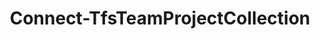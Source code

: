 ﻿---
title: Connect-TfsTeamProjectCollection
breadcrumbs: [ "Connection" ]
parent: "Connection"
description: "Connects to a TFS team project collection or Azure DevOps organization."
remarks: "The Connect-TfsTeamProjectCollection cmdlet connects to a TFS Team Project Collection or Azure DevOps organization. That connection can be later reused by other TfsCmdlets commands until it's closed by a call to Disconnect-TfsTeamProjectCollection."
parameterSets: 
  "_All_": [ AccessToken, Cached, Collection, Credential, Interactive, Passthru, Password, Server, UserName ] 
  "Cached credentials":  
    Collection: 
      type: "object"  
      position: "0"  
      required: true  
    Cached: 
      type: "SwitchParameter"  
      required: true  
    Passthru: 
      type: "SwitchParameter"  
    Server: 
      type: "object"  
  "User name and password":  
    Collection: 
      type: "object"  
      position: "0"  
      required: true  
    UserName: 
      type: "string"  
      position: "1"  
      required: true  
    Password: 
      type: "SecureString"  
      position: "2"  
    Passthru: 
      type: "SwitchParameter"  
    Server: 
      type: "object"  
  "Credential object":  
    Collection: 
      type: "object"  
      position: "0"  
      required: true  
    Credential: 
      type: "object"  
      required: true  
    Passthru: 
      type: "SwitchParameter"  
    Server: 
      type: "object"  
  "Personal Access Token":  
    Collection: 
      type: "object"  
      position: "0"  
      required: true  
    AccessToken: 
      type: "string"  
      required: true  
    Passthru: 
      type: "SwitchParameter"  
    Server: 
      type: "object"  
  "Prompt for credential":  
    Collection: 
      type: "object"  
      position: "0"  
      required: true  
    Interactive: 
      type: "SwitchParameter"  
    Passthru: 
      type: "SwitchParameter"  
    Server: 
      type: "object" 
parameters: 
  - name: "Collection" 
    description: "Specifies the URL to the Team Project Collection or Azure DevOps Organization to connect to, a TfsTeamProjectCollection object (Windows PowerShell only), or a VssConnection object. You can also connect to an Azure DevOps Services organizations by simply providing its name instead of the full URL." 
    required: true 
    globbing: false 
    pipelineInput: "true (ByValue)" 
    position: 0 
    type: "object" 
  - name: "Cached" 
    description: "Specifies that cached (default) credentials should be used when possible/available." 
    required: true 
    globbing: false 
    type: "SwitchParameter" 
    defaultValue: "False" 
  - name: "UserName" 
    description: "Specifies a user name for authentication modes (such as Basic) that support username/password-based credentials. Must be used in conjunction with the -Password argument" 
    required: true 
    globbing: false 
    position: 1 
    type: "string" 
  - name: "Password" 
    description: "Specifies a password for authentication modes (such as Basic) that support username/password-based credentials. Must be used in conjunction with the -UserName argument" 
    globbing: false 
    position: 2 
    type: "SecureString" 
  - name: "Credential" 
    description: "Specifies a user account that has permission to perform this action. To provide a user name and password, a Personal Access Token, and/or to open a input dialog to enter your credentials, call Get-TfsCredential with the appropriate arguments and pass its return to this argument." 
    required: true 
    globbing: false 
    type: "object" 
  - name: "AccessToken" 
    description: "Specifies a personal access token, used as an alternate credential, to authenticate to Azure DevOps" 
    required: true 
    globbing: false 
    type: "string" 
    aliases: [ Pat,PersonalAccessToken ] 
  - name: "Pat" 
    description: "Specifies a personal access token, used as an alternate credential, to authenticate to Azure DevOpsThis is an alias of the AccessToken parameter." 
    required: true 
    globbing: false 
    type: "string" 
    aliases: [ Pat,PersonalAccessToken ] 
  - name: "PersonalAccessToken" 
    description: "Specifies a personal access token, used as an alternate credential, to authenticate to Azure DevOpsThis is an alias of the AccessToken parameter." 
    required: true 
    globbing: false 
    type: "string" 
    aliases: [ Pat,PersonalAccessToken ] 
  - name: "Interactive" 
    description: "Prompts for user credentials. Can be used for any Team Foundation Server or Azure DevOps account - the proper login dialog is automatically selected. Should only be used in an interactive PowerShell session (i.e., a PowerShell terminal window), never in an unattended script (such as those executed during an automated build). Currently it is only supported in Windows PowerShell." 
    globbing: false 
    type: "SwitchParameter" 
    defaultValue: "False" 
  - name: "Server" 
    description: "Specifies the URL to the Team Foundation Server to connect to, a TfsConfigurationServer object (Windows PowerShell only), or a VssConnection object. When omitted, it defaults to the connection set by Connect-TfsConfiguration (if any). For more details, see the Get-TfsConfigurationServer cmdlet." 
    globbing: false 
    type: "object" 
  - name: "Passthru" 
    description: "Returns the results of the command. By default, this cmdlet does not generate any output." 
    globbing: false 
    type: "SwitchParameter" 
    defaultValue: "False"
inputs: 
  - type: "System.Object" 
    description: "Specifies the URL to the Team Project Collection or Azure DevOps Organization to connect to, a TfsTeamProjectCollection object (Windows PowerShell only), or a VssConnection object. You can also connect to an Azure DevOps Services organizations by simply providing its name instead of the full URL."
outputs: 
  - type: "Microsoft.VisualStudio.Services.WebApi.VssConnection" 
    description: 
notes: 
relatedLinks: 
  - text: "Online Version:" 
    uri: "https://tfscmdlets.dev/Cmdlets/Connection/Connect-TfsTeamProjectCollection"
aliases: 
examples: 
  - title: "----------  EXAMPLE 1  ----------" 
    code: "PS> Connect-TfsTeamProjectCollection -Collection http://tfs:8080/tfs/DefaultCollection" 
    remarks: "Connects to a collection called \"DefaultCollection\" in a TF server called \"tfs\" using the cached credentials of the logged-on user" 
  - title: "----------  EXAMPLE 2  ----------" 
    code: "PS> Connect-TfsTeamProjectCollection -Collection http://tfs:8080/tfs/DefaultCollection -Interactive" 
    remarks: "Connects to a collection called \"DefaultCollection\" in a Team Foundation server called \"tfs\", firstly prompting the user for credentials (it ignores the cached credentials for the currently logged-in user). It's equivalent to the command: `Connect-TfsTeamProjectCollection -Collection http://tfs:8080/tfs/DefaultCollection -Credential (Get-TfsCredential -Interactive)`"
---

